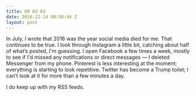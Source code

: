 ```yaml
---
title: 09 03 03
date: 2016-12-14 08:58:44 Z
layout: post
---
```


In July, I wrote that 2016 was the year social media died for me. That continues to be true. I look through Instagram a little bit, catching about half of what’s posted, I'm guessing. I open Facebook a few times a week, mostly to see if I'd missed any notifications or direct messages — I deleted Messenger from my phone. Pinterest is less interesting at the moment; everything is starting to look repetitive. Twitter has become a Trump toilet; I can’t look at it for more than a few minutes a day.

I do keep up with my RSS feeds. 
